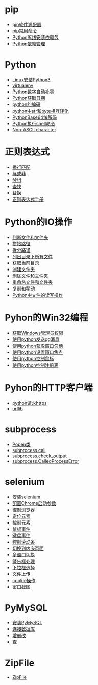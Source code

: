# pip
- <a href="pip/pip软件源配置.md">pip软件源配置</a>
- <a href="pip/pip常用命令.md">pip常用命令</a>
- <a href="pip/Python离线安装依赖包.md">Python离线安装依赖包</a>
- <a href="pip/Python依赖管理.md">Python依赖管理</a>

# Python
- <a href="Linux安装Python3.md">Linux安装Python3</a>
- <a href="virtualenv.md">virtualenv</a>
- <a href="Python数字自动补零.md">Python数字自动补零</a>
- <a href="Python获取日期.md">Python获取日期</a>
- <a href="python的编码.md">python的编码</a>
- <a href="python中str和byte相互转化.md">python中str和byte相互转化</a>
- <a href="PythonBase64编解码.md">PythonBase64编解码</a>
- <a href="Python执行shell命令.md">Python执行shell命令</a>
- <a href="Non-ASCII_character.md">Non-ASCII character</a>
# 正则表达式
- <a href="正则表达式/换行匹配.md">换行匹配</a>
- <a href="正则表达式/与或非.md">与或非</a>
- <a href="正则表达式/分组.md">分组</a>
- <a href="正则表达式/查找.md">查找</a>
- <a href="正则表达式/替换.md">替换</a>
- <a href="正则表达式/正则表达式手册.md">正则表达式手册</a>
# Python的IO操作
- <a href="Python的IO操作/判断文件和文件夹.md">判断文件和文件夹</a>
- <a href="Python的IO操作/拼接路径.md">拼接路径</a>
- <a href="Python的IO操作/拆分路径.md">拆分路径</a>
- <a href="Python的IO操作/列出目录下所有文件.md">列出目录下所有文件</a>
- <a href="Python的IO操作/获取当前目录.md">获取当前目录</a>
- <a href="Python的IO操作/创建文件夹.md">创建文件夹</a>
- <a href="Python的IO操作/删除文件和文件夹.md">删除文件和文件夹</a>
- <a href="Python的IO操作/重命名文件和文件夹.md">重命名文件和文件夹</a>
- <a href="Python的IO操作/复制和移动.md">复制和移动</a>
- <a href="Python的IO操作/Python中文件的读写操作.md">Python中文件的读写操作</a>
# Pyhon的Win32编程
- <a href="PythonWin32/获取Windows管理员权限.md">获取Windows管理员权限</a>
- <a href="PythonWin32/使用python发送qq消息.md">使用python发送qq消息</a>
- <a href="PythonWin32/使用python获取窗口句柄.md">使用python获取窗口句柄</a>
- <a href="PythonWin32/使用python设置窗口焦点.md">使用python设置窗口焦点</a>
- <a href="PythonWin32/使用python控制鼠标.md">使用python控制鼠标</a>
- <a href="PythonWin32/使用python控制注册表.md">使用python控制注册表</a>
# Pyhon的HTTP客户端
- <a href="PythonHTTP/python请求https.md">python请求https</a>
- <a href="PythonHTTP/urllib.md">urllib</a>
# subprocess
- <a href="subprocess/Popen类.md">Popen类</a>
- <a href="subprocess/subprocess.call.md">subprocess.call</a>
- <a href="subprocess/subprocess.check_output.md">subprocess.check_output</a>
- <a href="subprocess/subprocess.CalledProcessError.md">subprocess.CalledProcessError</a>
# selenium
- <a href="selenium/安装selenium.md">安装selenium</a>
- <a href="selenium/配置Chrome启动参数.md">配置Chrome启动参数</a>
- <a href="selenium/控制浏览器.md">控制浏览器</a>
- <a href="selenium/定位元素.md">定位元素</a>
- <a href="selenium/控制元素.md">控制元素</a>
- <a href="selenium/鼠标事件.md">鼠标事件</a>
- <a href="selenium/键盘事件.md">键盘事件</a>
- <a href="selenium/控制滚动条.md">控制滚动条</a>
- <a href="selenium/切换到内嵌页面.md">切换到内嵌页面</a>
- <a href="selenium/多窗口切换.md">多窗口切换</a>
- <a href="selenium/警告框处理.md">警告框处理</a>
- <a href="selenium/下拉框选择.md">下拉框选择</a>
- <a href="selenium/文件上传.md">文件上传</a>
- <a href="selenium/cookie操作.md">cookie操作</a>
- <a href="selenium/窗口截图.md">窗口截图</a>
# PyMySQL
- <a href="PyMySQL/安装PyMySQL.md">安装PyMySQL</a>
- <a href="PyMySQL/连接数据库.md">连接数据库</a>
- <a href="PyMySQL/增删改.md">增删改</a>
- <a href="PyMySQL/查.md">查</a>
# ZipFile
- <a href="ZipFile.md">ZipFile</a>
